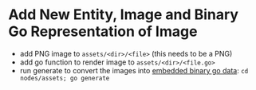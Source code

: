 # Add New Entity, Image and Binary Go Representation of Image
* add PNG image to `assets/<dir>/<file>`  (this needs to be a PNG)
* add go function to render image to `assets/<dir>/<file.go>`
* run generate to convert the images into [embedded binary go data](https://github.com/UnnoTed/fileb0x): `cd nodes/assets; go generate`

